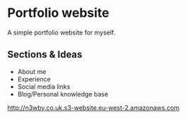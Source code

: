 # Portfolio website

A simple portfolio website for myself.

## Sections & Ideas

- About me
- Experience
- Social media links
- Blog/Personal knowledge base

http://n3wby.co.uk.s3-website.eu-west-2.amazonaws.com